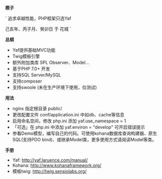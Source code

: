 ﻿**楔子**

`
追求卓越性能，PHP框架只选Yaf

己亥年、丙子月、癸卯日 于 花城 
`

**总纲**
+   Yaf提供基础MVC功能
+   Twig模板引擎
+   额外附加类库 SPL Observer、Model...
+   基于PHP 7.0+ 开发
+   支持SQL Server/MySQL 
+   支持composer 
+   支持swoole (未在生产环境下使用，仅测试)


**用法**
+   nginx 指定根目录 public/ 
+   更改配置文件 conf/application.ini 中如db、cache等信息
+   启用命名空间，修改 php.ini 添加 yaf.use_namespace = 1
+   「可选」在 php.ini 中添加 yaf.environ = "develop" 可开启错误提示
+   参看Demo模型，编写自己的代码。可使用kohana数据库查询构建器、原生SQL(支持PDO bind)、或继承Model类，更多使用方式请阅读Model等类。


**手册**
+   Yaf: http://yaf.laruence.com/manual/
+   Kohana: http://www.kohanaframework.org/
+   模板twig: http://twig.sensiolabs.org/


